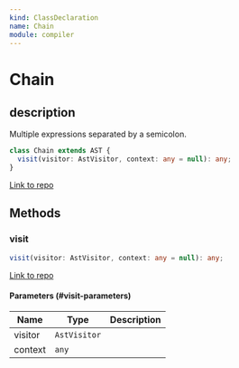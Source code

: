 ```yaml
---
kind: ClassDeclaration
name: Chain
module: compiler
---
```


# Chain

## description

Multiple expressions separated by a semicolon.

```ts
class Chain extends AST {
  visit(visitor: AstVisitor, context: any = null): any;
}
```

[Link to repo](https://github.com/timdeschryver/angular/blob/master/packages/compiler/src/expression_parser/ast.ts#L89-L96)

## Methods

### visit

```ts
visit(visitor: AstVisitor, context: any = null): any;
```

[Link to repo](https://github.com/timdeschryver/angular/blob/master/packages/compiler/src/expression_parser/ast.ts#L93-L95)

#### Parameters (#visit-parameters)

| Name    | Type         | Description |
| ------- | ------------ | ----------- |
| visitor | `AstVisitor` |             |
| context | `any`        |             |
